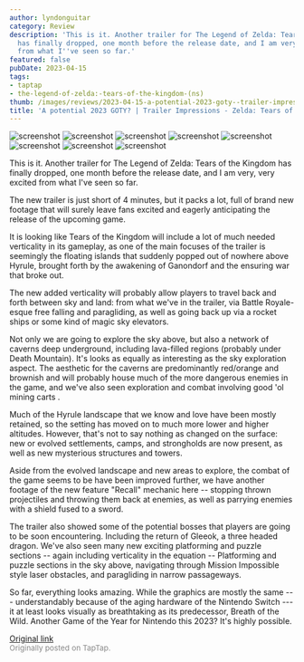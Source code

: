 ```yaml
---
author: lyndonguitar
category: Review
description: 'This is it. Another trailer for The Legend of Zelda: Tears of the Kingdom
  has finally dropped, one month before the release date, and I am very, very excited
  from what I''ve seen so far.'
featured: false
pubDate: 2023-04-15
tags:
- taptap
- the-legend-of-zelda:-tears-of-the-kingdom-(ns)
thumb: /images/reviews/2023-04-15-a-potential-2023-goty--trailer-impressions---zelda-tears-of-the-kingdom-0.avif
title: 'A potential 2023 GOTY? | Trailer Impressions - Zelda: Tears of the Kingdom'
---
```


<div class="gallery">
  <img src="/images/reviews/2023-04-15-a-potential-2023-goty--trailer-impressions---zelda-tears-of-the-kingdom-0.avif" alt="screenshot" />
  <img src="/images/reviews/2023-04-15-a-potential-2023-goty--trailer-impressions---zelda-tears-of-the-kingdom-1.avif" alt="screenshot" />
  <img src="/images/reviews/2023-04-15-a-potential-2023-goty--trailer-impressions---zelda-tears-of-the-kingdom-2.avif" alt="screenshot" />
  <img src="/images/reviews/2023-04-15-a-potential-2023-goty--trailer-impressions---zelda-tears-of-the-kingdom-3.avif" alt="screenshot" />
  <img src="/images/reviews/2023-04-15-a-potential-2023-goty--trailer-impressions---zelda-tears-of-the-kingdom-4.avif" alt="screenshot" />
  <img src="/images/reviews/2023-04-15-a-potential-2023-goty--trailer-impressions---zelda-tears-of-the-kingdom-5.avif" alt="screenshot" />
  <img src="/images/reviews/2023-04-15-a-potential-2023-goty--trailer-impressions---zelda-tears-of-the-kingdom-6.avif" alt="screenshot" />
  <img src="/images/reviews/2023-04-15-a-potential-2023-goty--trailer-impressions---zelda-tears-of-the-kingdom-7.avif" alt="screenshot" />
</div>

This is it. Another trailer for The Legend of Zelda: Tears of the Kingdom has finally dropped, one month before the release date, and I am very, very excited from what I've seen so far.

The new trailer is just short of 4 minutes, but it packs a lot, full of brand new footage that will surely leave fans excited and eagerly anticipating the release of the upcoming game.

It is looking like Tears of the Kingdom will include a lot of much needed verticality in its gameplay, as one of the main focuses of the trailer is seemingly the floating islands that suddenly popped out of nowhere above Hyrule, brought forth by the awakening of Ganondorf and the ensuring war that broke out.

The new added verticality will probably allow players to travel back and forth between sky and land: from what we've in the trailer, via Battle Royale-esque free falling and paragliding, as well as going back up via a rocket ships or some kind of magic sky elevators.

Not only we are going to explore the sky above, but also a network of caverns deep underground, including lava-filled regions (probably under Death Mountain). It's looks as equally as interesting as the sky exploration aspect. The aesthetic for the caverns are predominantly red/orange and brownish and will probably house much of the more dangerous enemies in the game,  and we've also seen exploration and combat involving good 'ol mining carts .

Much of the Hyrule landscape that we know and love have been mostly retained, so the setting has moved on to much more lower and higher altitudes. However, that's not to say nothing as changed on the surface: new or evolved settlements, camps, and strongholds are now present, as well as new mysterious structures and towers.

Aside from the evolved landscape and new areas to explore, the combat of the game seems to be have been improved further, we have another footage of the new feature "Recall" mechanic here -- stopping thrown projectiles and throwing them back at enemies, as well as parrying enemies with a shield fused to a sword.

The trailer also showed some of the potential bosses that players are going to be soon encountering. Including the return of Gleeok, a three headed dragon. We've also seen many new exciting platforming and puzzle sections -- again including verticality in the equation -- Platforming and puzzle sections in the sky above, navigating through Mission Impossible style laser obstacles, and paragliding in narrow passageways.

So far, everything looks amazing. While the graphics are mostly the same --- understandably because of the aging hardware of the Nintendo Switch --- it at least looks visually as breathtaking as its predecessor, Breath of the Wild. Another Game of the Year for Nintendo this 2023? It's highly possible.

[Original link](https://www.taptap.io/post/5123584)<br><span style="font-size: 0.95em; color: #888;">Originally posted on TapTap.</span>